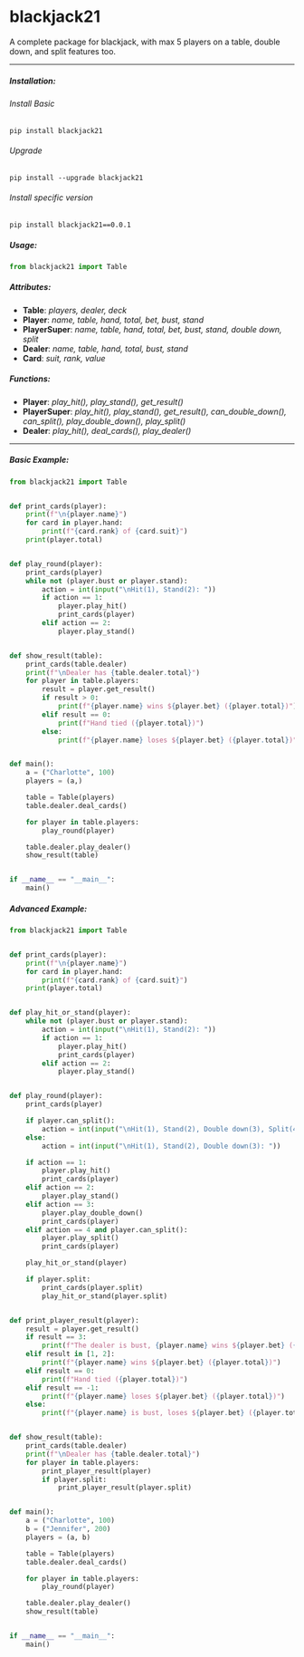 # blackjack21

A complete package for blackjack, with max 5 players on a table, double down, and split features too.
***

##### Installation:

###### Install Basic

```pycon
pip install blackjack21
```

###### Upgrade

```pycon
pip install --upgrade blackjack21
```

###### Install specific version

```pycon
pip install blackjack21==0.0.1
```

##### Usage:

```py
from blackjack21 import Table
``` 

##### Attributes:

- **Table**: *players, dealer, deck*
- **Player**: *name, table, hand, total, bet, bust, stand*
- **PlayerSuper**: *name, table, hand, total, bet, bust, stand, double down, split*
- **Dealer**: *name, table, hand, total, bust, stand*
- **Card**: *suit, rank, value*

##### Functions:

- **Player**: *play_hit(), play_stand(), get_result()*
- **PlayerSuper**: *play_hit(), play_stand(), get_result(), can_double_down(), can_split(), play_double_down(),
  play_split()*
- **Dealer**: *play_hit(), deal_cards(), play_dealer()*
***

##### Basic Example:

```py
from blackjack21 import Table


def print_cards(player):
    print(f"\n{player.name}")
    for card in player.hand:
        print(f"{card.rank} of {card.suit}")
    print(player.total)


def play_round(player):
    print_cards(player)
    while not (player.bust or player.stand):
        action = int(input("\nHit(1), Stand(2): "))
        if action == 1:
            player.play_hit()
            print_cards(player)
        elif action == 2:
            player.play_stand()


def show_result(table):
    print_cards(table.dealer)
    print(f"\nDealer has {table.dealer.total}")
    for player in table.players:
        result = player.get_result()
        if result > 0:
            print(f"{player.name} wins ${player.bet} ({player.total})")
        elif result == 0:
            print(f"Hand tied ({player.total})")
        else:
            print(f"{player.name} loses ${player.bet} ({player.total})")


def main():
    a = ("Charlotte", 100)
    players = (a,)

    table = Table(players)
    table.dealer.deal_cards()

    for player in table.players:
        play_round(player)

    table.dealer.play_dealer()
    show_result(table)


if __name__ == "__main__":
    main()

```

##### Advanced Example:

```py
from blackjack21 import Table


def print_cards(player):
    print(f"\n{player.name}")
    for card in player.hand:
        print(f"{card.rank} of {card.suit}")
    print(player.total)


def play_hit_or_stand(player):
    while not (player.bust or player.stand):
        action = int(input("\nHit(1), Stand(2): "))
        if action == 1:
            player.play_hit()
            print_cards(player)
        elif action == 2:
            player.play_stand()


def play_round(player):
    print_cards(player)

    if player.can_split():
        action = int(input("\nHit(1), Stand(2), Double down(3), Split(4): "))
    else:
        action = int(input("\nHit(1), Stand(2), Double down(3): "))

    if action == 1:
        player.play_hit()
        print_cards(player)
    elif action == 2:
        player.play_stand()
    elif action == 3:
        player.play_double_down()
        print_cards(player)
    elif action == 4 and player.can_split():
        player.play_split()
        print_cards(player)

    play_hit_or_stand(player)

    if player.split:
        print_cards(player.split)
        play_hit_or_stand(player.split)


def print_player_result(player):
    result = player.get_result()
    if result == 3:
        print(f"The dealer is bust, {player.name} wins ${player.bet} ({player.total})")
    elif result in [1, 2]:
        print(f"{player.name} wins ${player.bet} ({player.total})")
    elif result == 0:
        print(f"Hand tied ({player.total})")
    elif result == -1:
        print(f"{player.name} loses ${player.bet} ({player.total})")
    else:
        print(f"{player.name} is bust, loses ${player.bet} ({player.total})")


def show_result(table):
    print_cards(table.dealer)
    print(f"\nDealer has {table.dealer.total}")
    for player in table.players:
        print_player_result(player)
        if player.split:
            print_player_result(player.split)


def main():
    a = ("Charlotte", 100)
    b = ("Jennifer", 200)
    players = (a, b)

    table = Table(players)
    table.dealer.deal_cards()

    for player in table.players:
        play_round(player)

    table.dealer.play_dealer()
    show_result(table)


if __name__ == "__main__":
    main()

```
